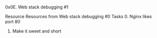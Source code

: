 0x0E. Web stack debugging #1


Resource
Resources from Web stack debugging #0
Tasks
0. Nginx likes port 80
1. Make it sweet and short

